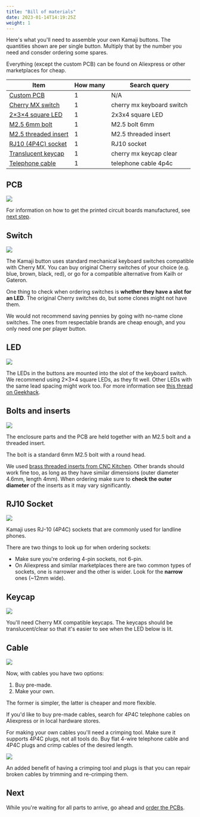 ```yaml
---
title: "Bill of materials"
date: 2023-01-14T14:19:25Z
weight: 1
---
```


Here's what you'll need to assemble your own Kamaji buttons. The quantities shown are per single button. Multiply that by the number you need and consder ordering some spares.

Everything (except the custom PCB) can be found on Aliexpress or other marketplaces for cheap.

| Item                                       | How many | Search query              |
|--------------------------------------------|----------|---------------------------|
| [Custom PCB](#pcb)                         | 1        | N/A                       |
| [Cherry MX switch](#switch)                | 1        | cherry mx keyboard switch |
| [2×3×4 square LED](#led)                   | 1        | 2x3x4 square LED          |
| [M2.5 6mm bolt](#bolts-and-inserts)        | 1        | M2.5 bolt 6mm             |
| [M2.5 threaded insert](#bolts-and-inserts) | 1        | M2.5 threaded insert      |
| [RJ10 (4P4C) socket](#rj10-socket)         | 1        | RJ10 socket               |
| [Translucent keycap](#keycap)              | 1        | cherry mx keycap clear    |
| [Telephone cable](#cable)                  | 1        | telephone cable 4p4c      |

## PCB

<img src="/images/button-pcb.jpg">

For information on how to get the printed circuit boards manufactured, see [next step](/hardware/buttons/pcb).

## Switch

<img src="/images/switch.jpg">

The Kamaji button uses standard mechanical keyboard switches compatible with Cherry MX. You can buy original Cherry switches of your choice (e.g. blue, brown, black, red), or go for a compatible alternative from Kailh or Gateron.

One thing to check when ordering switches is __whether they have a slot for an LED__. The original Cherry switches do, but some clones might not have them.

We would not recommend saving pennies by going with no-name clone switches. The ones from respectable brands are cheap enough, and you only need one per player button.

## LED

<img src="/images/button-parts-led.jpg">

The LEDs in the buttons are mounted into the slot of the keyboard switch. We recommend using 2×3×4 square LEDs, as they fit well. Other LEDs with the same lead spacing might work too. For more information see [this thread on Geekhack](https://geekhack.org/index.php?topic=62943.0).

## Bolts and inserts

<img src="/images/bolt-and-insert.jpg">

The enclosure parts and the PCB are held together with an M2.5 bolt and a threaded insert.

The bolt is a standard 6mm M2.5 bolt with a round head.

We used [brass threaded inserts from CNC Kitchen](https://cnckitchen.store/products/gewindeeinsatz-threaded-insert-m2-5-standard-100-stk-pcs). Other brands should work fine too, as long as they have similar dimensions (outer diameter 4.6mm, length 4mm). When ordering make sure to __check the outer diameter__ of the inserts as it may vary significantly.

## RJ10 Socket

<img src="/images/rj10-sockets.jpg">

Kamaji uses RJ-10 (4P4C) sockets that are commonly used for landline phones.

There are two things to look up for when ordering sockets:
 * Make sure you're ordering 4-pin sockets, not 6-pin.
 * On Aliexpress and similar marketplaces there are two common types of sockets, one is narrower and the other is wider. Look for the __narrow__ ones (~12mm wide).

## Keycap

<img src="/images/clear-keycap.jpg">

You'll need Cherry MX compatible keycaps. The keycaps should be translucent/clear so that it's easier to see when the LED below is lit.

## Cable

<img src="/images/rj10-cable.jpg">

Now, with cables you have two options:

1. Buy pre-made.
2. Make your own.

The former is simpler, the latter is cheaper and more flexible.

If you'd like to buy pre-made cables, search for 4P4C telephone cables on Aliexpress or in local hardware stores.

For making your own cables you'll need a crimping tool. Make sure it supports 4P4C plugs, not all tools do. Buy flat 4-wire telephone cable and 4P4C plugs and crimp cables of the desired length.

<img src="/images/crimper.jpg">

An added benefit of having a crimping tool and plugs is that you can repair broken cables by trimming and re-crimping them.

## Next

While you're waiting for all parts to arrive, go ahead and [order the PCBs](/hardware/buttons/pcb).

